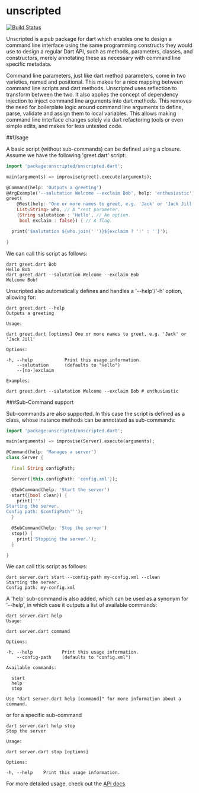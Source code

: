 unscripted
==========

[![Build Status](https://drone.io/github.com/seaneagan/unscripted/status.png)](https://drone.io/github.com/seaneagan/unscripted/latest)

Unscripted is a pub package for dart which enables one to design a command line
interface using the same programming constructs they would use to design
a regular Dart API, such as methods, parameters, classes, and constructors,
merely annotating these as necessary with command line specific metadata.

Command line parameters, just like dart method parameters, come in two varieties,
named and positional.  This makes for a nice mapping between command line scripts
and dart methods.  Unscripted uses reflection to transform between the two.
It also applies the concept of dependency injection to inject command line
arguments into dart methods.  This removes the need for boilerplate logic
around command line arguments to define, parse, validate and assign them to
local variables.  This allows making command line interface changes solely
via dart refactoring tools or even simple edits, and makes for less untested
code.

##Usage

A basic script (without sub-commands) can be defined using a closure.  Assume we
have the following 'greet.dart' script:

```dart
import 'package:unscripted/unscripted.dart';

main(arguments) => improvise(greet).execute(arguments);

@Command(help: 'Outputs a greeting')
@ArgExample('--salutation Welcome --exclaim Bob', help: 'enthusiastic')
greet(
    @Rest(help: "One or more names to greet, e.g. 'Jack' or 'Jack Jill'")
    List<String> who, // A "rest parameter.
    {String salutation : 'Hello', // An option.
     bool exclaim : false}) { // A flag.

  print('$salutation ${who.join(' ')}${exclaim ? '!' : ''}');

}
```

We can call this script as follows:

```shell
dart greet.dart Bob
Hello Bob
dart greet.dart --salutation Welcome --exclaim Bob
Welcome Bob!
```

Unscripted also automatically defines and handles a '--help'/'-h' option,
allowing for:

```shell
dart greet.dart --help
Outputs a greeting

Usage:

dart greet.dart [options] One or more names to greet, e.g. 'Jack' or 'Jack Jill'

Options:

-h, --help            Print this usage information.
    --salutation      (defaults to "Hello")
    --[no-]exclaim

Examples:

dart greet.dart --salutation Welcome --exclaim Bob # enthusiastic
```

###Sub-Command support

Sub-commands are also supported.  In this case the script is defined as a
class, whose instance methods can be annotated as sub-commands:

```dart
import 'package:unscripted/unscripted.dart';

main(arguments) => improvise(Server).execute(arguments);

@Command(help: 'Manages a server')
class Server {

  final String configPath;

  Server({this.configPath: 'config.xml'});

  @SubCommand(help: 'Start the server')
  start({bool clean}) {
    print('''
Starting the server.
Config path: $configPath''');
  }

  @SubCommand(help: 'Stop the server')
  stop() {
    print('Stopping the server.');
  }

}
```

We can call this script as follows:

```shell
dart server.dart start --config-path my-config.xml --clean
Starting the server.
Config path: my-config.xml
```

A 'help' sub-command is also added, which can be used as a synonym for '--help',
in which case it outputs a list of available commands:

```shell
dart server.dart help
Usage:

dart server.dart command

Options:

-h, --help           Print this usage information.
    --config-path    (defaults to "config.xml")

Available commands:

  start
  help
  stop

Use "dart server.dart help [command]" for more information about a command.
```

or for a specific sub-command

```shell
dart server.dart help stop
Stop the server

Usage:

dart server.dart stop [options]

Options:

-h, --help    Print this usage information.
```

For more detailed usage, check out the [API docs][api_docs].

[api_docs]: https://seaneagan.github.io/unscripted/unscripted.html
[improvise]: https://seaneagan.github.io/unscripted/unscripted.html#improvise
